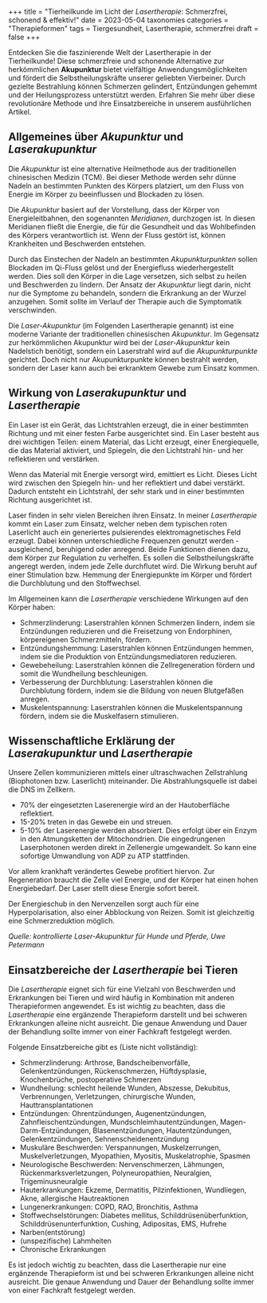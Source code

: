 +++
title = "Tierheilkunde im Licht der *Lasertherapie*: Schmerzfrei, schonend & effektiv!"
date = 2023-05-04
taxonomies
categories = "Therapieformen"
tags = Tiergesundheit, Lasertherapie, schmerzfrei
draft = false
+++

Entdecken Sie die faszinierende Welt der Lasertherapie in der Tierheilkunde! Diese schmerzfreie und schonende Alternative zur herkömmlichen **Akupunktur** bietet vielfältige Anwendungsmöglichkeiten und fördert die Selbstheilungskräfte unserer geliebten Vierbeiner. Durch gezielte Bestrahlung können Schmerzen gelindert, Entzündungen gehemmt und der Heilungsprozess unterstützt werden. Erfahren Sie mehr über diese revolutionäre Methode und ihre Einsatzbereiche in unserem ausführlichen Artikel. 

<!-- more -->


## Allgemeines über *Akupunktur* und *Laserakupunktur*

Die *Akupunktur* ist eine alternative Heilmethode aus der traditionellen chinesischen Medizin (TCM). Bei dieser Methode werden sehr dünne Nadeln an bestimmten Punkten des Körpers platziert, um den Fluss von Energie im Körper zu beeinflussen und Blockaden zu lösen.

Die *Akupunktur* basiert auf der Vorstellung, dass der Körper von Energieleitbahnen, den sogenannten *Meridianen*, durchzogen ist. In diesen Meridianen fließt die Energie, die für die Gesundheit und das Wohlbefinden des Körpers verantwortlich ist. Wenn der Fluss gestört ist, können Krankheiten und Beschwerden entstehen.

Durch das Einstechen der Nadeln an bestimmten *Akupunkturpunkten* sollen Blockaden im Qi-Fluss gelöst und der Energiefluss wiederhergestellt werden. Dies soll den Körper in die Lage versetzen, sich selbst zu heilen und Beschwerden zu lindern. Der Ansatz der *Akupunktur* liegt darin, nicht nur die Symptome zu behandeln, sondern die Erkrankung an der Wurzel anzugehen. Somit sollte im Verlauf der Therapie auch die Symptomatik verschwinden.

Die *Laser-Akupunktur* (im Folgenden Lasertherapie genannt) ist eine moderne Variante der traditionellen chinesischen *Akupunktur*. Im Gegensatz zur herkömmlichen Akupunktur wird bei der *Laser-Akupunktur* kein Nadelstich benötigt, sondern ein Laserstrahl wird auf die *Akupunkturpunkte* gerichtet. Doch nicht nur Akupunkturpunkte können bestrahlt werden, sondern der Laser kann auch bei erkranktem Gewebe zum Einsatz kommen.


## Wirkung von *Laserakupunktur* und *Lasertherapie*

Ein Laser ist ein Gerät, das Lichtstrahlen erzeugt, die in einer bestimmten Richtung und mit einer festen Farbe ausgerichtet sind. Ein Laser besteht aus drei wichtigen Teilen: einem Material, das Licht erzeugt, einer Energiequelle, die das Material aktiviert, und Spiegeln, die den Lichtstrahl hin- und her reflektieren und verstärken.

Wenn das Material mit Energie versorgt wird, emittiert es Licht. Dieses Licht wird zwischen den Spiegeln hin- und her reflektiert und dabei verstärkt. Dadurch entsteht ein Lichtstrahl, der sehr stark und in einer bestimmten Richtung ausgerichtet ist.

Laser finden in sehr vielen Bereichen ihren Einsatz. In meiner *Lasertherapie* kommt ein Laser zum Einsatz, welcher neben dem typischen roten Laserlicht auch ein generiertes pulsierendes elektromagnetisches Feld erzeugt. Dabei können unterschiedliche Frequenzen genutzt werden - ausgleichend, beruhigend oder anregend. Beide Funktionen dienen dazu, dem Körper zur Regulation zu verhelfen. Es sollen die Selbstheilungskräfte angeregt werden, indem jede Zelle durchflutet wird. Die Wirkung beruht auf einer Stimulation bzw. Hemmung der Energiepunkte im Körper und fördert die Durchblutung und den Stoffwechsel.

Im Allgemeinen kann die *Lasertherapie* verschiedene Wirkungen auf den Körper haben:

- Schmerzlinderung: Laserstrahlen können Schmerzen lindern, indem sie Entzündungen reduzieren und die Freisetzung von Endorphinen, körpereigenen Schmerzmitteln, fördern.
- Entzündungshemmung: Laserstrahlen können Entzündungen hemmen, indem sie die Produktion von Entzündungsmediatoren reduzieren.
- Gewebeheilung: Laserstrahlen können die Zellregeneration fördern und somit die Wundheilung beschleunigen.
- Verbesserung der Durchblutung: Laserstrahlen können die Durchblutung fördern, indem sie die Bildung von neuen Blutgefäßen anregen.
- Muskelentspannung: Laserstrahlen können die Muskelentspannung fördern, indem sie die Muskelfasern stimulieren.

## Wissenschaftliche Erklärung der *Laserakupunktur* und *Lasertherapie*

Unsere Zellen kommunizieren mittels einer ultraschwachen Zellstrahlung (Biophotonen bzw. Laserlicht) miteinander. Die Abstrahlungsquelle ist dabei die DNS im Zellkern.

- 70% der eingesetzten Laserenergie wird an der Hautoberfläche reflektiert.
- 15-20% treten in das Gewebe ein und streuen.
- 5-10% der Laserenergie werden absorbiert. Dies erfolgt über ein Enzym in den Atmungsketten der Mitochondrien. Die eingedrungenen Laserphotonen werden direkt in Zellenergie umgewandelt. So kann eine sofortige Umwandlung von ADP zu ATP stattfinden.

Vor allem krankhaft verändertes Gewebe profitiert hiervon. Zur Regeneration braucht die Zelle viel Energie, und der Körper hat einen hohen Energiebedarf. Der Laser stellt diese Energie sofort bereit.

Der Energieschub in den Nervenzellen sorgt auch für eine Hyperpolarisation, also einer Abblockung von Reizen. Somit ist gleichzeitig eine Schmerzreduktion möglich.

*Quelle: kontrollierte Laser-Akupunktur für Hunde und Pferde, Uwe Petermann*

## Einsatzbereiche der *Lasertherapie* bei Tieren

Die *Lasertherapie* eignet sich für eine Vielzahl von Beschwerden und Erkrankungen bei Tieren und wird häufig in Kombination mit anderen Therapieformen angewendet. Es ist wichtig zu beachten, dass die *Lasertherapie* eine ergänzende Therapieform darstellt und bei schweren Erkrankungen alleine nicht ausreicht. Die genaue Anwendung und Dauer der Behandlung sollte immer von einer Fachkraft festgelegt werden.

Folgende Einsatzbereiche gibt es (Liste nicht vollständig):

- Schmerzlinderung: Arthrose, Bandscheibenvorfälle, Gelenkentzündungen, Rückenschmerzen, Hüftdysplasie, Knochenbrüche, postoperative Schmerzen
- Wundheilung: schlecht heilende Wunden, Abszesse, Dekubitus, Verbrennungen, Verletzungen, chirurgische Wunden, Hauttransplantationen
- Entzündungen: Ohrentzündungen, Augenentzündungen, Zahnfleischentzündungen, Mundschleimhautentzündungen, Magen-Darm-Entzündungen, Blasenentzündungen, Hautentzündungen, Gelenkentzündungen, Sehnenscheidenentzündung
- Muskuläre Beschwerden: Verspannungen, Muskelzerrungen, Muskelverletzungen, Myopathien, Myositis, Muskelatrophie, Spasmen
- Neurologische Beschwerden: Nervenschmerzen, Lähmungen, Rückenmarksverletzungen, Polyneuropathien, Neuralgien, Trigeminusneuralgie
- Hauterkrankungen: Ekzeme, Dermatitis, Pilzinfektionen, Wundliegen, Akne, allergische Hautreaktionen
- Lungenerkrankungen: COPD, RAO, Bronchitis, Asthma
- Stoffwechselstörungen: Diabetes mellitus, Schilddrüsenüberfunktion, Schilddrüsenunterfunktion, Cushing, Adipositas, EMS, Hufrehe
- Narben(entstörung)
- (unspezifische) Lahmheiten
- Chronische Erkrankungen

Es ist jedoch wichtig zu beachten, dass die Lasertherapie nur eine ergänzende Therapieform ist und bei schweren Erkrankungen alleine nicht ausreicht. Die genaue Anwendung und Dauer der Behandlung sollte immer von einer Fachkraft festgelegt werden.
